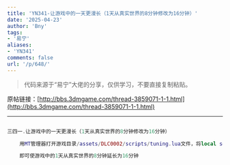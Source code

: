 ```yaml
---
title: 'YN341-让游戏中的一天更漫长（1天从真实世界的8分钟修改为16分钟）'
date: '2025-04-23'
author: 'Bny'
tags:
- '易宁'
aliases:
- 'YN341'
comments: false
url: '/p/648/'
---
```


> 代码来源于“易宁”大佬的分享，仅供学习，不要直接复制粘贴。

原帖链接：[http://bbs.3dmgame.com/thread-3859071-1-1.html](http://bbs.3dmgame.com/thread-3859071-1-1.html)

---

```lua  

三四一.让游戏中的一天更漫长（1天从真实世界的8分钟修改为16分钟）

	用MT管理器打开游戏目录/assets/DLC0002/scripts/tuning.lua文件，将local seg_time = 30替换为local seg_time = 60

	即可使游戏中的1天从真实世界的8分钟延长为16分钟

```  

